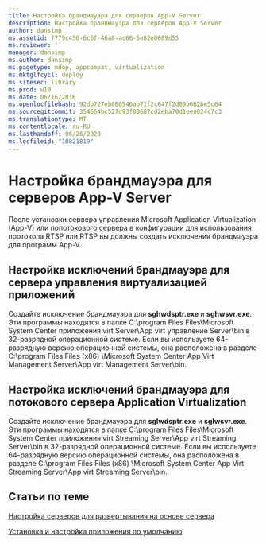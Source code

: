 ```yaml
---
title: Настройка брандмауэра для серверов App-V Server
description: Настройка брандмауэра для серверов App-V Server
author: dansimp
ms.assetid: f779c450-6c6f-46a8-ac66-5e82e0689d55
ms.reviewer: ''
manager: dansimp
ms.author: dansimp
ms.pagetype: mdop, appcompat, virtualization
ms.mktglfcycl: deploy
ms.sitesec: library
ms.prod: w10
ms.date: 06/16/2016
ms.openlocfilehash: 92db727eb060546ab71f2c647f2d89b662be5c64
ms.sourcegitcommit: 354664bc527d93f80687cd2eba70d1eea024c7c3
ms.translationtype: MT
ms.contentlocale: ru-RU
ms.lasthandoff: 06/26/2020
ms.locfileid: "10821819"
---
```

# Настройка брандмауэра для серверов App-V Server


После установки сервера управления Microsoft Application Virtualization (App-V) или попотокового сервера в конфигурации для использования протокола RTSP или RTSP вы должны создать исключения брандмауэра для программ App-V.

## Настройка исключений брандмауэра для сервера управления виртуализацией приложений


Создайте исключение брандмауэра для **sghwdsptr.exe** и **sghwsvr.exe**. Эти программы находятся в папке C:\\program Files Files\\Microsoft System Center приложения virt Server\\App virt управление Server\\bin в 32-разрядной операционной системе. Если вы используете 64-разрядную версию операционной системы, она расположена в разделе C:\\program Files Files (x86) \\Microsoft System Center App Virt Management Server\\App virt Management Server\\bin.

## Настройка исключений брандмауэра для потокового сервера Application Virtualization


Создайте исключение брандмауэра для **sglwdsptr.exe** и **sglwsvr.exe**. Эти программы находятся в папке C:\\program Files Files\\Microsoft System Center приложения virt Streaming Server\\App virt Streaming Server\\bin в 32-разрядной операционной системе. Если вы используете 64-разрядную версию операционной системы, она расположена в разделе C:\\program Files Files (x86) \\Microsoft System Center App Virt Streaming Server\\App virt Streaming Server\\bin.

## Статьи по теме


[Настройка серверов для развертывания на основе сервера](how-to-configure-servers-for-server-based-deployment.md)

[Установка и настройка приложения по умолчанию](how-to-install-and-configure-the-default-application.md)

 

 





